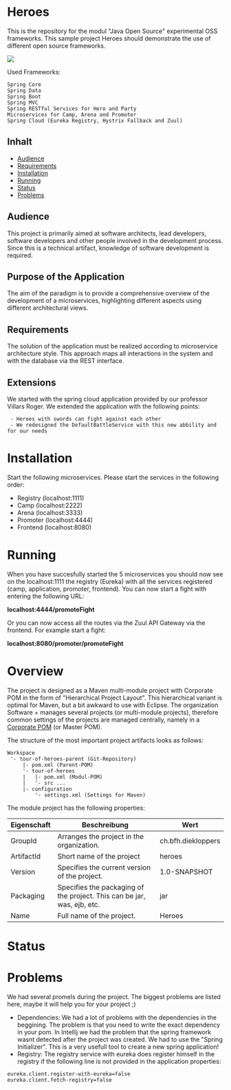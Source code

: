 


# Heroes
This is the repository for the modul "Java Open Source" experimental OSS frameworks.
This sample project Heroes should demonstrate the use of different open source frameworks. 
<p align="left">
    <a href="https://opensource.org/licenses/MIT"><img src="https://img.shields.io/badge/license-MIT-blue.svg"></a>
</p>

Used Frameworks: 
```
Spring Core                            
Spring Data                         
Spring Boot
Spring MVC
Spring RESTful Services for Hero and Party 
Microservices for Camp, Arena and Promoter 
Spring Cloud (Eureka Registry, Hystrix Fallback and Zuul)
```

## Inhalt

  * [Audience](#audience) 
  * [Requirements](#requirements)
  * [Installation](#installation)
  * [Running](#running)
  * [Status](#status)
  * [Problems](#problems)

##	Audience
This project is primarily aimed at software architects, lead developers, software developers and other people involved in the development process. Since this is a technical artifact, knowledge of software development is required.

## Purpose of the Application
The aim of the paradigm is to provide a comprehensive overview of the development of a microservices, highlighting different aspects using different architectural views.

## Requirements
The solution of the application must be realized according to microservice architecture style. This approach maps all interactions in the system and with the database via the REST interface.

## Extensions
We started with the spring cloud application provided by our professor Villars Roger. We extended the application with the following points: 

	 - Heroes with swords can fight against each other
	 - We redesigned the DefaultBattleService with this new abbility and for our needs

# Installation
Start the following microservices. Please start the services in the following order:

 - Registry (localhost:1111)
 - Camp (localhost:2222)
 - Arena (localhost:3333)
 - Promoter (localhost:4444)
 - Frontend (localhost:8080)

# Running 
When you have succesfully started the 5 microservices you should now see on the localhost:1111 the registry (Eureka) with all the services registered (camp, application, promoter, frontend). 
You can now start a fight with entering the following URL:

**localhost:4444/promoteFight**

Or you can now access all the routes via the Zuul API Gateway via the frontend. For example start a fight: 

**localhost:8080/promoter/promoteFight**

# Overview
  
The project is designed as a Maven multi-module project with Corporate POM in the form of "Hierarchical Project Layout". This hierarchical variant is optimal for Maven, but a bit awkward to use with Eclipse. The organization Software + manages several projects (or multi-module projects), therefore common settings of the projects are managed centrally, namely in a [Corporate POM](https://blog.sonatype.com/2008/05/misused-maven-terms-defined/) (or Master POM). 

The structure of the most important project artifacts looks as follows:

```
Workspace
 '- tour-of-heroes-parent (Git-Repository)
     |- pom.xml (Parent-POM)
     '- tour-of-heroes
     |   |- pom.xml (Modul-POM)
     |   '- src ...
     |- configuration
         '- settings.xml (Settings for Maven)
```

The module project has the following properties:

| Eigenschaft| Beschreibung | Wert |
|-----------|-----------| -----------|
| GroupId  | Arranges the project in the organization. | ch.bfh.diekloppers|
| ArtifactId | Short name of the project | heroes |
| Version | Specifies the current version of the project.| 1.0-SNAPSHOT |
| Packaging | Specifies the packaging of the project. This can be jar, was, ejb, etc.| jar |
| Name | Full name of the project.| Heroes |

# Status

# Problems
We had several promels during the project. The biggest problems are listed here, maybe it will help you for your project ;)

 - Dependencies: We had a lot of problems with the dependencies in the beggining. The problem is that you need to write the exact dependency in your pom. In Intellij we had the problem that the spring framework wasnt detected after the project was created. We had to use the "Spring Initializer". This is a very usefull tool to create a new spring application!
 - Registry: The registry service with eureka does register himself in the registry if the following line is not provided in the application properties: 
 ```
 eureka.client.register-with-eureka=false  
eureka.client.fetch-registry=false
 ```
